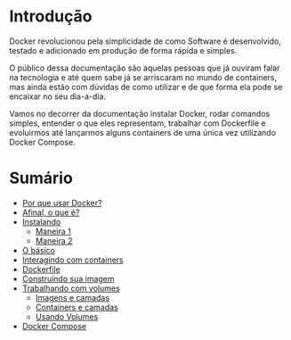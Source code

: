 # Introdução

Docker revolucionou pela simplicidade de como Software é desenvolvido, testado e adicionado em produção de forma rápida e simples.

O público dessa documentação são aquelas pessoas que já ouviram falar na tecnologia e até quem sabe já se arriscaram no mundo de containers, mas ainda estão com dúvidas de como utilizar e de que forma ela pode se encaixar no seu dia-a-dia.

Vamos no decorrer da documentação instalar Docker, rodar comandos simples, entender o que eles representam, trabalhar com Dockerfile e evoluirmos até lançarmos alguns containers de uma única vez utilizando Docker Compose.

# Sumário

- [Por que usar Docker?](beginner/docker)
- [Afinal, o que é?](beginner/docker/afinal-o-que-e-docker)
- [Instalando](beginner/installing)
  - [Maneira 1](beginner/installing/way1)
  - [Maneira 2](beginner/installing/way2)
- [O básico](beginner/basics)
- [Interagindo com containers](beginner/interacting)
- [Dockerfile](beginner/dockerfile)
- [Construindo sua imagem](beginner/build)
- [Trabalhando com volumes](beginner/volumes)
  - [Imagens e camadas](beginner/volumes#images-and-layers)
  - [Containers e camadas](beginner/volumes#containers-and-layers)
  - [Usando Volumes](beginner/volumes#using-volumes)
- [Docker Compose](beginner/docker-compose)
